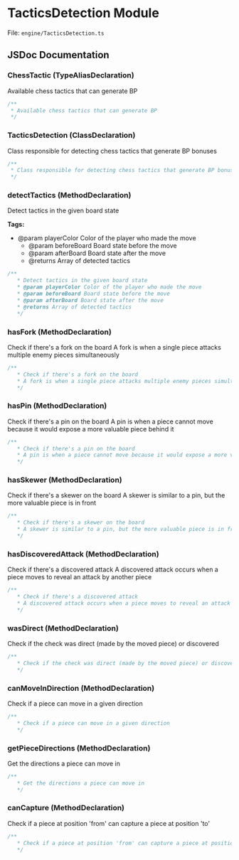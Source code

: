# TacticsDetection Module

File: `engine/TacticsDetection.ts`

## JSDoc Documentation

### ChessTactic (TypeAliasDeclaration)

Available chess tactics that can generate BP

```typescript
/**
 * Available chess tactics that can generate BP
 */
```

### TacticsDetection (ClassDeclaration)

Class responsible for detecting chess tactics that generate BP bonuses

```typescript
/**
 * Class responsible for detecting chess tactics that generate BP bonuses
 */
```

### detectTactics (MethodDeclaration)

Detect tactics in the given board state

**Tags:**

- @param playerColor Color of the player who made the move
   * @param beforeBoard Board state before the move
   * @param afterBoard Board state after the move
   * @returns Array of detected tactics

```typescript
/**
   * Detect tactics in the given board state
   * @param playerColor Color of the player who made the move
   * @param beforeBoard Board state before the move
   * @param afterBoard Board state after the move
   * @returns Array of detected tactics
   */
```

### hasFork (MethodDeclaration)

Check if there's a fork on the boardA fork is when a single piece attacks multiple enemy pieces simultaneously

```typescript
/**
   * Check if there's a fork on the board
   * A fork is when a single piece attacks multiple enemy pieces simultaneously
   */
```

### hasPin (MethodDeclaration)

Check if there's a pin on the boardA pin is when a piece cannot move because it would expose a more valuable piece behind it

```typescript
/**
   * Check if there's a pin on the board
   * A pin is when a piece cannot move because it would expose a more valuable piece behind it
   */
```

### hasSkewer (MethodDeclaration)

Check if there's a skewer on the boardA skewer is similar to a pin, but the more valuable piece is in front

```typescript
/**
   * Check if there's a skewer on the board
   * A skewer is similar to a pin, but the more valuable piece is in front
   */
```

### hasDiscoveredAttack (MethodDeclaration)

Check if there's a discovered attackA discovered attack occurs when a piece moves to reveal an attack by another piece

```typescript
/**
   * Check if there's a discovered attack
   * A discovered attack occurs when a piece moves to reveal an attack by another piece
   */
```

### wasDirect (MethodDeclaration)

Check if the check was direct (made by the moved piece) or discovered

```typescript
/**
   * Check if the check was direct (made by the moved piece) or discovered
   */
```

### canMoveInDirection (MethodDeclaration)

Check if a piece can move in a given direction

```typescript
/**
   * Check if a piece can move in a given direction
   */
```

### getPieceDirections (MethodDeclaration)

Get the directions a piece can move in

```typescript
/**
   * Get the directions a piece can move in
   */
```

### canCapture (MethodDeclaration)

Check if a piece at position 'from' can capture a piece at position 'to'

```typescript
/**
   * Check if a piece at position 'from' can capture a piece at position 'to'
   */
```


